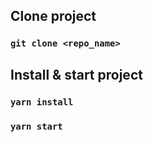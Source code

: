 ## Clone project

### `git clone <repo_name>`

## Install & start project

### `yarn install`

### `yarn start`
